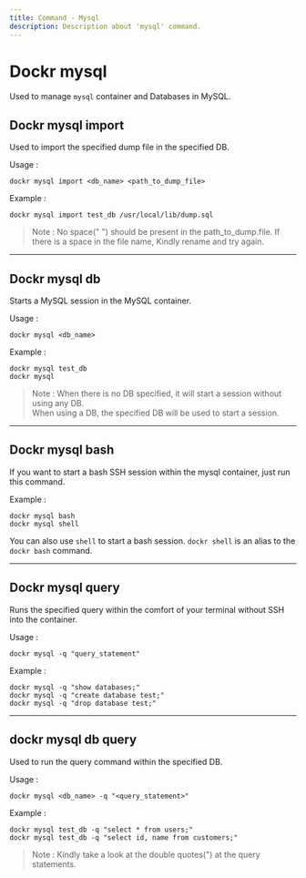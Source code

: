 ```yaml
---
title: Command - Mysql
description: Description about 'mysql' command.
---
```


# Dockr mysql

Used to manage `mysql` container and Databases in MySQL.

## Dockr mysql import

Used to import the specified dump file in the specified DB.

Usage :

```
dockr mysql import <db_name> <path_to_dump_file>
```

Example :

```
dockr mysql import test_db /usr/local/lib/dump.sql
```

> Note : No space(" ") should be present in the path_to_dump.file. 
> If there is a space in the file name, Kindly rename and try again.

---

## Dockr mysql db

Starts a MySQL session in the MySQL container.

Usage :

```
dockr mysql <db_name>
```

Example :

```
dockr mysql test_db
dockr mysql
```

> Note : When there is no DB specified, it will start a session without using any DB.
> <br>When using a DB, the specified DB will be used to start a session.

---

## Dockr mysql bash

If you want to start a bash SSH session within the mysql container, just run this command.

Example :

``` 
dockr mysql bash
dockr mysql shell
```

You can also use `shell` to start a bash session. `dockr shell` is an alias to the `dockr bash` command.

---

## Dockr mysql query

Runs the specified query within the comfort of your terminal without SSH into the container.

Usage :

```
dockr mysql -q "query_statement"
```

Example :

```
dockr mysql -q "show databases;"
dockr mysql -q "create database test;"
dockr mysql -q "drop database test;"
```

---

## dockr mysql db query

Used to run the query command within the specified DB.

Usage :

```
dockr mysql <db_name> -q "<query_statement>"
```

Example :

```
dockr mysql test_db -q "select * from users;"
dockr mysql test_db -q "select id, name from customers;"
```

> Note : Kindly take a look at the double quotes(") at the query statements.
